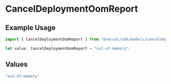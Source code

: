 # CancelDeploymentOomReport

## Example Usage

```typescript
import { CancelDeploymentOomReport } from "@vercel/sdk/models/canceldeploymentop.js";

let value: CancelDeploymentOomReport = "out-of-memory";
```

## Values

```typescript
"out-of-memory"
```